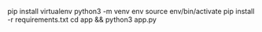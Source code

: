 pip install virtualenv
python3 -m venv env
source env/bin/activate
pip install -r requirements.txt
cd app && python3 app.py
